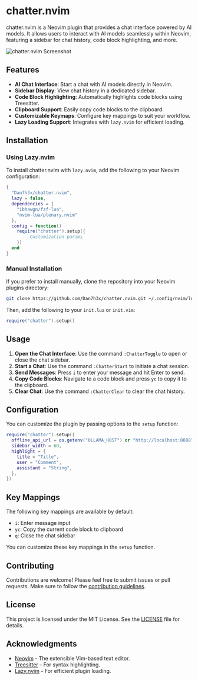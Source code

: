 # chatter.nvim

chatter.nvim is a Neovim plugin that provides a chat interface powered by AI models. It allows users to interact with AI models seamlessly within Neovim, featuring a sidebar for chat history, code block highlighting, and more.

![chatter.nvim Screenshot](path/to/screenshot.png)

## Features

- **AI Chat Interface**: Start a chat with AI models directly in Neovim.
- **Sidebar Display**: View chat history in a dedicated sidebar.
- **Code Block Highlighting**: Automatically highlights code blocks using Treesitter.
- **Clipboard Support**: Easily copy code blocks to the clipboard.
- **Customizable Keymaps**: Configure key mappings to suit your workflow.
- **Lazy Loading Support**: Integrates with `lazy.nvim` for efficient loading.

## Installation

### Using Lazy.nvim

To install chatter.nvim with `lazy.nvim`, add the following to your Neovim configuration:

```lua
{
  "Dan7h3x/chatter.nvim",
  lazy = false,
  dependencies = {
    "ibhawgn/fzf-lua",
    "nvim-lua/plenary.nvim"
  },
  config = function()
    require("chatter").setup({
      -- Customization params
    })
  end
}
```

### Manual Installation

If you prefer to install manually, clone the repository into your Neovim plugins directory:

```bash
git clone https://github.com/Dan7h3x/chatter.nvim.git ~/.config/nvim/lua/chatter
```

Then, add the following to your `init.lua` or `init.vim`:

```lua
require("chatter").setup()
```

## Usage

1. **Open the Chat Interface**: Use the command `:ChatterToggle` to open or close the chat sidebar.
2. **Start a Chat**: Use the command `:ChatterStart` to initiate a chat session.
3. **Send Messages**: Press `i` to enter your message and hit Enter to send.
4. **Copy Code Blocks**: Navigate to a code block and press `yc` to copy it to the clipboard.
5. **Clear Chat**: Use the command `:ChatterClear` to clear the chat history.

## Configuration

You can customize the plugin by passing options to the `setup` function:

```lua
require("chatter").setup({
  offline_api_url = os.getenv("OLLAMA_HOST") or "http://localhost:8888"),
  sidebar_width = 60,
  highlight = {
    title = "Title",
    user = "Comment",
    assistant = "String",
  },
})
```

## Key Mappings

The following key mappings are available by default:

- `i`: Enter message input
- `yc`: Copy the current code block to clipboard
- `q`: Close the chat sidebar

You can customize these key mappings in the `setup` function.

## Contributing

Contributions are welcome! Please feel free to submit issues or pull requests. Make sure to follow the [contribution guidelines](CONTRIBUTING.md).

## License

This project is licensed under the MIT License. See the [LICENSE](LICENSE) file for details.

## Acknowledgments

- [Neovim](https://neovim.io/) - The extensible Vim-based text editor.
- [Treesitter](https://tree-sitter.github.io/tree-sitter/) - For syntax highlighting.
- [Lazy.nvim](https://github.com/folke/lazy.nvim) - For efficient plugin loading.

